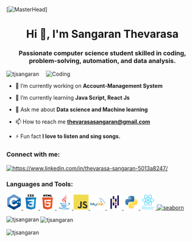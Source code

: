 [![MasterHead](https://www.youtube.com/redirect?event=video_description&redir_token=QUFFLUhqbVZGNVVSS2pCbG9YR2c2UTgzN3JLMkI0VUpIUXxBQ3Jtc0tuZGRQWnctLW5kT1JIVXo0MHVOajlJaFBXLWg4UVV3WnRFNWlodFVQMjQtdXMwNXBObFk2MFVvUUE5aFQxdkduLWwzNU5FQTgyVHl2V3k5dFowRy1BbVJIeEpyV1pHcWM3SzZRWFR0LXlEd3I5RWdydw&q=https%3A%2F%2F1.bp.blogspot.com%2F-7A4WynwLsMw%2FXbBpCXG8fHI%2FAAAAAAAAMt4%2FuOa1bpLskYgrwGbllhSu2SDj_Mig8SXJQCLcBGAsYHQ%2Fs1600%2F2000_600px.gif&v=G-EGDH50hGE)]

<h1 align="center">Hi 👋, I'm Sangaran Thevarasa</h1>
<h3 align="center">Passionate computer science student skilled in coding, problem-solving, automation, and data analysis.</h3>
<img align="right" alt="Coding" width="400" src="https://camo.githubusercontent.com/cae12fddd9d6982901d82580bdf321d81fb299141098ca1c2d4891870827bf17/68747470733a2f2f6d69726f2e6d656469756d2e636f6d2f6d61782f313336302f302a37513379765349765f7430696f4a2d5a2e676966">



<p align="left"> <img src="https://komarev.com/ghpvc/?username=tjsangaran&label=Profile%20views&color=0e75b6&style=flat" alt="tjsangaran" /> </p>

- 🔭 I’m currently working on **Account-Management System**

- 🌱 I’m currently learning **Java Script, React Js**

- 💬 Ask me about **Data science and Machine learning**

- 📫 How to reach me **thevarasasangaran@gmail.com**

- ⚡ Fun fact **I love to listen and sing songs.**

<h3 align="left">Connect with me:</h3>
<p align="left">
<a href="https://linkedin.com/in/https://www.linkedin.com/in/thevarasa-sangaran-5013a8247/" target="blank"><img align="center" src="https://raw.githubusercontent.com/rahuldkjain/github-profile-readme-generator/master/src/images/icons/Social/linked-in-alt.svg" alt="https://www.linkedin.com/in/thevarasa-sangaran-5013a8247/" height="30" width="40" /></a>
</p>

<h3 align="left">Languages and Tools:</h3>
<p align="left"> <a href="https://www.w3schools.com/cpp/" target="_blank" rel="noreferrer"> <img src="https://raw.githubusercontent.com/devicons/devicon/master/icons/cplusplus/cplusplus-original.svg" alt="cplusplus" width="40" height="40"/> </a> <a href="https://www.w3schools.com/css/" target="_blank" rel="noreferrer"> <img src="https://raw.githubusercontent.com/devicons/devicon/master/icons/css3/css3-original-wordmark.svg" alt="css3" width="40" height="40"/> </a> <a href="https://www.w3.org/html/" target="_blank" rel="noreferrer"> <img src="https://raw.githubusercontent.com/devicons/devicon/master/icons/html5/html5-original-wordmark.svg" alt="html5" width="40" height="40"/> </a> <a href="https://www.java.com" target="_blank" rel="noreferrer"> <img src="https://raw.githubusercontent.com/devicons/devicon/master/icons/java/java-original.svg" alt="java" width="40" height="40"/> </a> <a href="https://developer.mozilla.org/en-US/docs/Web/JavaScript" target="_blank" rel="noreferrer"> <img src="https://raw.githubusercontent.com/devicons/devicon/master/icons/javascript/javascript-original.svg" alt="javascript" width="40" height="40"/> </a> <a href="https://www.mysql.com/" target="_blank" rel="noreferrer"> <img src="https://raw.githubusercontent.com/devicons/devicon/master/icons/mysql/mysql-original-wordmark.svg" alt="mysql" width="40" height="40"/> </a> <a href="https://pandas.pydata.org/" target="_blank" rel="noreferrer"> <img src="https://raw.githubusercontent.com/devicons/devicon/2ae2a900d2f041da66e950e4d48052658d850630/icons/pandas/pandas-original.svg" alt="pandas" width="40" height="40"/> </a> <a href="https://www.python.org" target="_blank" rel="noreferrer"> <img src="https://raw.githubusercontent.com/devicons/devicon/master/icons/python/python-original.svg" alt="python" width="40" height="40"/> </a> <a href="https://reactjs.org/" target="_blank" rel="noreferrer"> <img src="https://raw.githubusercontent.com/devicons/devicon/master/icons/react/react-original-wordmark.svg" alt="react" width="40" height="40"/> </a> <a href="https://seaborn.pydata.org/" target="_blank" rel="noreferrer"> <img src="https://seaborn.pydata.org/_images/logo-mark-lightbg.svg" alt="seaborn" width="40" height="40"/> </a> </p>

<p><img align="left" src="https://github-readme-stats.vercel.app/api/top-langs?username=tjsangaran&show_icons=true&locale=en&layout=compact" alt="tjsangaran" /></p>

<p>&nbsp;<img align="center" src="https://github-readme-stats.vercel.app/api?username=tjsangaran&show_icons=true&locale=en" alt="tjsangaran" /></p>

<p><img align="center" src="https://github-readme-streak-stats.herokuapp.com/?user=tjsangaran&" alt="tjsangaran" /></p>
